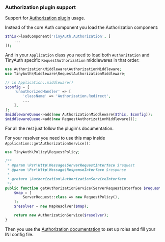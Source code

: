### Authorization plugin support

Support for [Authorization plugin](https://github.com/cakephp/authorization) usage.

Instead of the core Auth component you load the Authorization component:

```php
$this->loadComponent('TinyAuth.Authorization', [
    ...
]);
```

And in your `Application` class you need to load both `Authoritation` and TinyAuth specific
`RequestAuthorization` middlewares in that order:

```php
use Authorization\Middleware\AuthorizationMiddleware;
use TinyAuth\Middleware\RequestAuthorizationMiddleware;

// in Application::middleware()
$config = [
    'unauthorizedHandler' => [
        'className' => 'Authorization.Redirect',
        ...
    ],
];
$middlewareQueue->add(new AuthorizationMiddleware($this, $config));
$middlewareQueue->add(new RequestAuthorizationMiddleware());
```

For all the rest just follow the plugin's documentation.

For your resolver you need to use this map inside `Application::getAuthorizationService()`:
```php
use TinyAuth\Policy\RequestPolicy;

/**
 * @param \Psr\Http\Message\ServerRequestInterface $request
 * @param \Psr\Http\Message\ResponseInterface $response
 *
 * @return \Authorization\AuthorizationServiceInterface
 */
public function getAuthorizationService(ServerRequestInterface $request, ResponseInterface $response) {
    $map = [
        ServerRequest::class => new RequestPolicy(),
    ];
    $resolver = new MapResolver($map);

    return new AuthorizationService($resolver);
}
```

Then you use the [Authorization documentation](Authorization.md) to set up roles and fill your INI config file.
